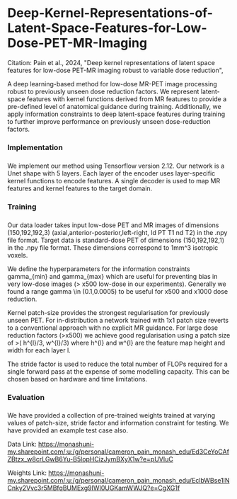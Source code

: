 # Deep-Kernel-Representations-of-Latent-Space-Features-for-Low-Dose-PET-MR-Imaging
Citation:
Pain et al., 2024, "Deep kernel representations of latent space
features for low-dose PET-MR imaging robust to
variable dose reduction", 

A deep learning-based method for low-dose MR-PET image processing robust to previously unseen dose reduction factors.
We represent latent-space features with kernel functions derived from MR features to provide a pre-defined level of anatomical guidance during training.
Additionally, we apply information constraints to deep latent-space features during training to further improve performance on previously unseen dose-reduction factors.

###
### Implementation
###

We implement our method using Tensorflow version 2.12.
Our network is a Unet shape with 5 layers. Each layer of the encoder uses layer-specific kernel functions to encode features.
A single decoder is used to map MR features and kernel features to the target domain.

###
### Training
###

Our data loader takes input  low-dose PET and MR images of dimensions (150,192,192,3) (axial,anterior-posterior,left-right, ld PT T1 nd T2) in the .npy file format.
Target data is standard-dose PET of dimensions (150,192,192,1) in the .npy file format.
These dimensions correspond to 1mm^3 isotropic voxels.

We define the hyperparameters for the information constraints gamma_{min} and gamma_{max} which are useful for preventing bias in very low-dose images (> x500 low-dose in our experiments).
Generally we found a range gamma \in (0.1,0.0005) to be useful for x500 and x1000 dose reduction.

Kernel patch-size provides the strongest regularisation for previously unseen PET. 
For in-distribution a network trained with 1x1 patch size reverts to a conventional approach with no explicit MR guidance.
For large dose reduction factors (>x500) we achieve good regularisation using a patch size of >( h^{l}/3, w^{l}/3)
where h^{l} and w^{l} are the feature map height and width for each layer l.

The stride factor is used to reduce the total number of FLOPs required for a single forward pass at the expense of some modelling capacity. 
This can be chosen based on hardware and time limitations.

###
### Evaluation
###
We have provided a collection of pre-trained weights trained at varying values of patch-size, stride factor and information constraint for testing.
We have provided an example test case also.

Data Link: https://monashuni-my.sharepoint.com/:u:/g/personal/cameron_pain_monash_edu/Ed3CeYoCAfZBtzx_w8crLGwB6Yu-B5lopHCizJymBXyX1w?e=pUVIuC

Weights Link: https://monashuni-my.sharepoint.com/:u:/g/personal/cameron_pain_monash_edu/EclbWBse1lNCnky2Vvc3r5MBfqBUMExg9IWI0UGKamWWJQ?e=CgXG1f



